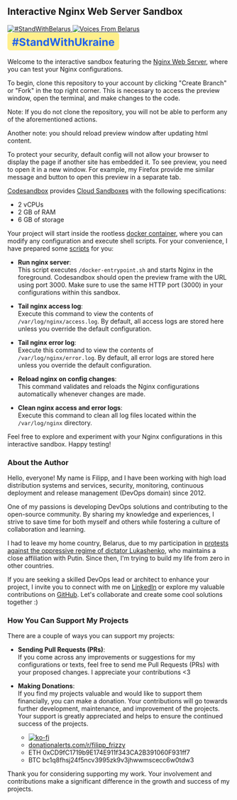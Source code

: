 ## Interactive Nginx Web Server Sandbox

[![#StandWithBelarus](https://img.shields.io/badge/Belarus-red?label=%23%20Stand%20With&labelColor=white&color=red)
<img src="https://upload.wikimedia.org/wikipedia/commons/thumb/e/ea/Presidential_Standard_of_Belarus_%28fictional%29.svg/240px-Presidential_Standard_of_Belarus_%28fictional%29.svg.png" width="20" height="20" alt="Voices From Belarus" />](https://bysol.org/en/) [![Stand With Ukraine](https://raw.githubusercontent.com/vshymanskyy/StandWithUkraine/main/badges/StandWithUkraine.svg)](https://vshymanskyy.github.io/StandWithUkraine)

Welcome to the interactive sandbox featuring the [Nginx Web Server](http://nginx.org), where you can test your Nginx configurations.

To begin, clone this repository to your account by clicking "Create Branch" or "Fork" in the top right corner. This is necessary to access the preview window, open the terminal, and make changes to the code.

Note: If you do not clone the repository, you will not be able to perform any of the aforementioned actions.

Another note: you should reload preview window after updating html content.

To protect your security, default config will not allow your browser to display the page if another site has embedded it. To see preview, you need to open it in a new window. For example, my Firefox provide me similar message and button to open this preview in a separate tab.

[Codesandbox](https://codesandbox.io) provides [Cloud Sandboxes](https://codesandbox.io/docs/learn/environment/vm) with the following specifications:
- 2 vCPUs
- 2 GB of RAM
- 6 GB of storage

Your project will start inside the rootless [docker container](./Dockerfile), where you can modify any configuration and execute shell scripts. For your convenience, I have prepared some [scripts](./tasks.json) for you:

- **Run nginx server**:  
    This script executes `/docker-entrypoint.sh` and starts Nginx in the foreground. Codesandbox should open the preview frame with the URL using port 3000. Make sure to use the same HTTP port (3000) in your configurations within this sandbox.

- **Tail nginx access log**:  
    Execute this command to view the contents of `/var/log/nginx/access.log`. By default, all access logs are stored here unless you override the default configuration.

- **Tail nginx error log**:  
    Execute this command to view the contents of `/var/log/nginx/error.log`. By default, all error logs are stored here unless you override the default configuration.

- **Reload nginx on config changes**:  
    This command validates and reloads the Nginx configurations automatically whenever changes are made.

- **Clean nginx access and error logs**:  
    Execute this command to clean all log files located within the `/var/log/nginx` directory.

Feel free to explore and experiment with your Nginx configurations in this interactive sandbox. Happy testing!

### About the Author

Hello, everyone! My name is Filipp, and I have been working with high load distribution systems and services, security, monitoring, continuous deployment and release management (DevOps domain) since 2012.

One of my passions is developing DevOps solutions and contributing to the open-source community. By sharing my knowledge and experiences, I strive to save time for both myself and others while fostering a culture of collaboration and learning.

I had to leave my home country, Belarus, due to my participation in [protests against the oppressive regime of dictator Lukashenko](https://en.wikipedia.org/wiki/2020%E2%80%932021_Belarusian_protests), who maintains a close affiliation with Putin. Since then, I'm trying to build my life from zero in other countries.

If you are seeking a skilled DevOps lead or architect to enhance your project, I invite you to connect with me on [LinkedIn](https://www.linkedin.com/in/filipp-frizzy-289a0360/) or explore my valuable contributions on [GitHub](https://github.com/Friz-zy/). Let's collaborate and create some cool solutions together :)

### How You Can Support My Projects

There are a couple of ways you can support my projects:

* **Sending Pull Requests (PRs)**:  
    If you come across any improvements or suggestions for my configurations or texts, feel free to send me Pull Requests (PRs) with your proposed changes. I appreciate your contributions <3

* **Making Donations**:  
    If you find my projects valuable and would like to support them financially, you can make a donation. Your contributions will go towards further development, maintenance, and improvement of the projects. Your support is greatly appreciated and helps to ensure the continued success of the projects.

  - [![ko-fi](https://ko-fi.com/img/githubbutton_sm.svg)](https://ko-fi.com/filipp_frizzy)
  - [donationalerts.com/r/filipp_frizzy](https://www.donationalerts.com/r/filipp_frizzy)
  - ETH 0xCD9fC1719b9E174E911f343CA2B391060F931ff7
  - BTC bc1q8fhsj24f5ncv3995zk9v3jhwwmscecc6w0tdw3

Thank you for considering supporting my work. Your involvement and contributions make a significant difference in the growth and success of my projects.
